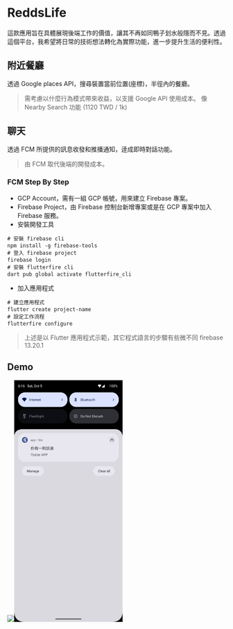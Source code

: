 # ReddsLife

這款應用旨在具體展現後端工作的價值，讓其不再如同鴨子划水般隱而不見。透過這個平台，我希望將日常的技術想法轉化為實際功能，進一步提升生活的便利性。

## 附近餐廳

透過 Google places API，搜尋裝置當前位置(座標)，半徑內的餐廳。

> 需考慮以什麼行為模式帶來收益，以支援 Google API 使用成本。
> 像 Nearby Search 功能 (1120 TWD / 1k)

## 聊天

透過 FCM 所提供的訊息收發和推播通知，逹成即時對話功能。

> 由 FCM 取代後端的開發成本。

### FCM Step By Step

- GCP Account，需有一組 GCP 帳號，用來建立 Firebase 專案。
- Firebase Project，由 Firebase 控制台新增專案或是在 GCP 專案中加入 Firebase 服務。
- 安裝開發工具

```
# 安裝 firebase cli
npm install -g firebase-tools
# 登入 firebase project
firebase login
# 安裝 flutterfire cli
dart pub global activate flutterfire_cli
```

- 加入應用程式

```
# 建立應用程式
flutter create project-name
# 設定工作流程
flutterfire configure
```

> 上述是以 Flutter 應用程式示範，其它程式語言的步驟有些微不同
> firebase 13.20.1

## Demo

<img src="https://github.com/reddtsai/issue/blob/main/images/reddslife-chatting.gif" width="250"><img src="https://github.com/reddtsai/issue/blob/main/images/reddslife-notification.png" width="250">
